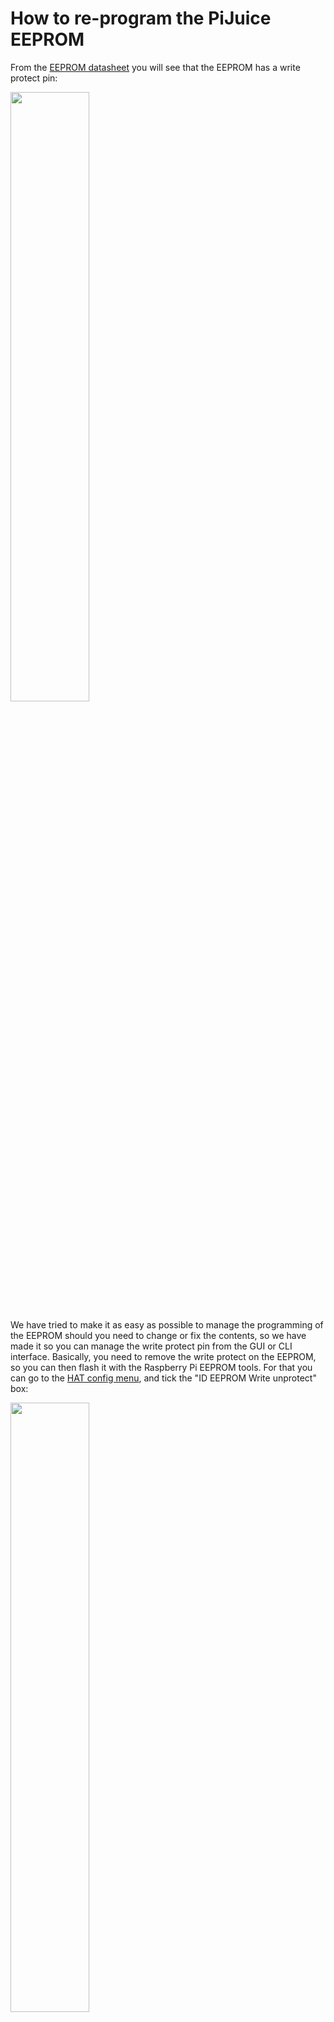 # How to re-program the PiJuice EEPROM

From the [EEPROM datasheet](https://github.com/PiSupply/PiJuice/blob/master/Hardware/Datasheets/CAT24C32-D.PDF) you will see that the EEPROM has a write protect pin:

<img src="https://user-images.githubusercontent.com/3359418/104513836-35e66f80-55e8-11eb-96a1-e7ee70b6a2ee.png" width="50%" />

We have tried to make it as easy as possible to manage the programming of the EEPROM should you need to change or fix the contents, so we have made it so you can manage the write protect pin from the GUI or CLI interface. Basically, you need to remove the write protect on the EEPROM, so you can then flash it with the Raspberry Pi EEPROM tools. For that you can go to the [HAT config menu](https://github.com/PiSupply/PiJuice/blob/master/Software/README.md#pijuice-hat-general-config-menu), and tick the "ID EEPROM Write unprotect" box:

<img src="https://user-images.githubusercontent.com/16068311/35161230-7caa54d4-fd37-11e7-88cb-a76b2891af4d.png" width="50%" />

Then you can use the [Raspberry Pi EEPROM utils](https://github.com/raspberrypi/hats/tree/master/eepromutils) to program the EEPROM. You can also find a guide [here from the Raspberry Pi forum](https://www.raspberrypi.org/forums/viewtopic.php?t=108134).

You can use these commands:
```
# Clone Raspberry Pi HATs repo:
git clone https://github.com/raspberrypi/hats.git

# Fetch dtc tools and install
wget -c https://raw.githubusercontent.com/RobertCNelson/tools/master/pkgs/dtc.sh
chmod +x dtc.sh
./dtc.sh

# Enter eepromutils directory
cd hat/eepromutils

# Create the tools
make && sudo make install

# Create a blank eeprom file
dd if=/dev/zero ibs=1k count=4 of=blank.eep

# Compile the DT
wget -c https://github.com/PiSupply/PiJuice/blob/master/Firmware/EEPROM/pijuice.dts
sudo dtc -@ -I dts -O dtb -o pijuice.dtb pijuice.dts ; sudo chown pi:pi pijuice.dtb

# Get the settings file and make the .eep file
wget -c https://github.com/PiSupply/PiJuice/blob/master/Firmware/EEPROM/settings.txt
./eepmake settings.txt pijuice.eep pijuice.dtb

# Blank the EEPROM and then flash it
sudo ./eepflash -w -f=blank.eep -t=24c32
sudo ./eepflash -w -f=pijuice.eep -t=24c32
```
